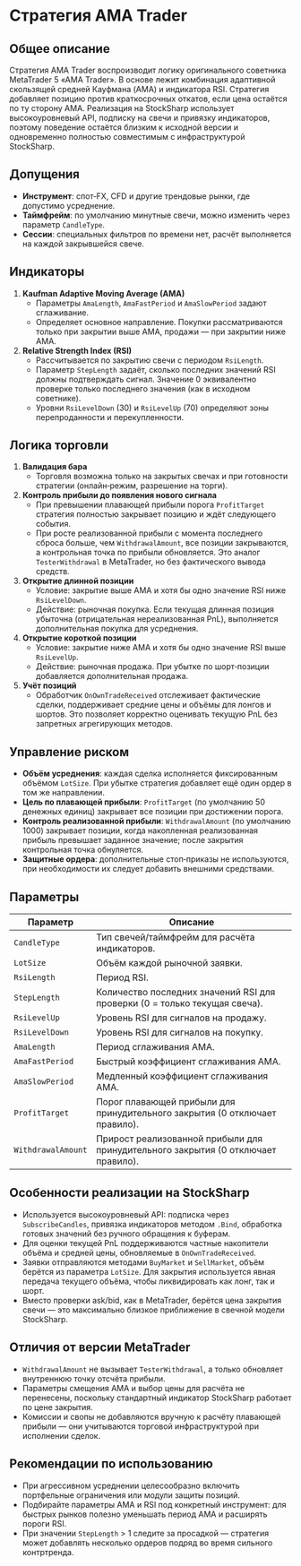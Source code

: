 # Стратегия AMA Trader

## Общее описание
Стратегия AMA Trader воспроизводит логику оригинального советника MetaTrader 5 «AMA Trader». В основе лежит комбинация адаптивной скользящей средней Кауфмана (AMA) и индикатора RSI. Стратегия добавляет позицию против краткосрочных откатов, если цена остаётся по ту сторону AMA. Реализация на StockSharp использует высокоуровневый API, подписку на свечи и привязку индикаторов, поэтому поведение остаётся близким к исходной версии и одновременно полностью совместимым с инфраструктурой StockSharp.

## Допущения
- **Инструмент**: спот‑FX, CFD и другие трендовые рынки, где допустимо усреднение.
- **Таймфрейм**: по умолчанию минутные свечи, можно изменить через параметр `CandleType`.
- **Сессии**: специальных фильтров по времени нет, расчёт выполняется на каждой закрывшейся свече.

## Индикаторы
1. **Kaufman Adaptive Moving Average (AMA)**
   - Параметры `AmaLength`, `AmaFastPeriod` и `AmaSlowPeriod` задают сглаживание.
   - Определяет основное направление. Покупки рассматриваются только при закрытии выше AMA, продажи — при закрытии ниже AMA.
2. **Relative Strength Index (RSI)**
   - Рассчитывается по закрытию свечи с периодом `RsiLength`.
   - Параметр `StepLength` задаёт, сколько последних значений RSI должны подтверждать сигнал. Значение 0 эквивалентно проверке только последнего значения (как в исходном советнике).
   - Уровни `RsiLevelDown` (30) и `RsiLevelUp` (70) определяют зоны перепроданности и перекупленности.

## Логика торговли
1. **Валидация бара**
   - Торговля возможна только на закрытых свечах и при готовности стратегии (онлайн‑режим, разрешение на торги).
2. **Контроль прибыли до появления нового сигнала**
   - При превышении плавающей прибыли порога `ProfitTarget` стратегия полностью закрывает позицию и ждёт следующего события.
   - При росте реализованной прибыли с момента последнего сброса больше, чем `WithdrawalAmount`, все позиции закрываются, а контрольная точка по прибыли обновляется. Это аналог `TesterWithdrawal` в MetaTrader, но без фактического вывода средств.
3. **Открытие длинной позиции**
   - Условие: закрытие выше AMA и хотя бы одно значение RSI ниже `RsiLevelDown`.
   - Действие: рыночная покупка. Если текущая длинная позиция убыточна (отрицательная нереализованная PnL), выполняется дополнительная покупка для усреднения.
4. **Открытие короткой позиции**
   - Условие: закрытие ниже AMA и хотя бы одно значение RSI выше `RsiLevelUp`.
   - Действие: рыночная продажа. При убытке по шорт‑позиции добавляется дополнительная продажа.
5. **Учёт позиций**
   - Обработчик `OnOwnTradeReceived` отслеживает фактические сделки, поддерживает средние цены и объёмы для лонгов и шортов. Это позволяет корректно оценивать текущую PnL без запретных агрегирующих методов.

## Управление риском
- **Объём усреднения**: каждая сделка исполняется фиксированным объёмом `LotSize`. При убытке стратегия добавляет ещё один ордер в том же направлении.
- **Цель по плавающей прибыли**: `ProfitTarget` (по умолчанию 50 денежных единиц) закрывает все позиции при достижении порога.
- **Контроль реализованной прибыли**: `WithdrawalAmount` (по умолчанию 1000) закрывает позиции, когда накопленная реализованная прибыль превышает заданное значение; после закрытия контрольная точка обнуляется.
- **Защитные ордера**: дополнительные стоп‑приказы не используются, при необходимости их следует добавить внешними средствами.

## Параметры
| Параметр | Описание |
|----------|----------|
| `CandleType` | Тип свечей/таймфрейм для расчёта индикаторов. |
| `LotSize` | Объём каждой рыночной заявки. |
| `RsiLength` | Период RSI. |
| `StepLength` | Количество последних значений RSI для проверки (0 = только текущая свеча). |
| `RsiLevelUp` | Уровень RSI для сигналов на продажу. |
| `RsiLevelDown` | Уровень RSI для сигналов на покупку. |
| `AmaLength` | Период сглаживания AMA. |
| `AmaFastPeriod` | Быстрый коэффициент сглаживания AMA. |
| `AmaSlowPeriod` | Медленный коэффициент сглаживания AMA. |
| `ProfitTarget` | Порог плавающей прибыли для принудительного закрытия (0 отключает правило). |
| `WithdrawalAmount` | Прирост реализованной прибыли для принудительного закрытия (0 отключает правило). |

## Особенности реализации на StockSharp
- Используется высокоуровневый API: подписка через `SubscribeCandles`, привязка индикаторов методом `.Bind`, обработка готовых значений без ручного обращения к буферам.
- Для оценки текущей PnL поддерживаются частные накопители объёма и средней цены, обновляемые в `OnOwnTradeReceived`.
- Заявки отправляются методами `BuyMarket` и `SellMarket`, объём берётся из параметра `LotSize`. Для закрытия используется явная передача текущего объёма, чтобы ликвидировать как лонг, так и шорт.
- Вместо проверки ask/bid, как в MetaTrader, берётся цена закрытия свечи — это максимально близкое приближение в свечной модели StockSharp.

## Отличия от версии MetaTrader
- `WithdrawalAmount` не вызывает `TesterWithdrawal`, а только обновляет внутреннюю точку отсчёта прибыли.
- Параметры смещения AMA и выбор цены для расчёта не перенесены, поскольку стандартный индикатор StockSharp работает по цене закрытия.
- Комиссии и свопы не добавляются вручную к расчёту плавающей прибыли — они учитываются торговой инфраструктурой при исполнении сделок.

## Рекомендации по использованию
- При агрессивном усреднении целесообразно включить портфельные ограничения или модули защиты позиций.
- Подбирайте параметры AMA и RSI под конкретный инструмент: для быстрых рынков полезно уменьшать период AMA и расширять пороги RSI.
- При значении `StepLength` > 1 следите за просадкой — стратегия может добавлять несколько ордеров подряд во время сильного контртренда.
